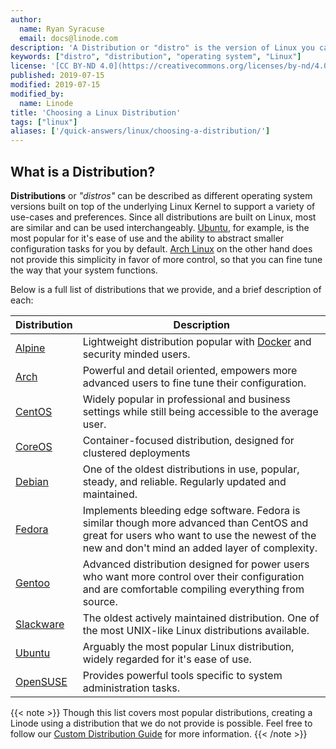 ```yaml
---
author:
  name: Ryan Syracuse
  email: docs@linode.com
description: 'A Distribution or "distro" is the version of Linux you can use'
keywords: ["distro", "distribution", "operating system", "Linux"]
license: '[CC BY-ND 4.0](https://creativecommons.org/licenses/by-nd/4.0)'
published: 2019-07-15
modified: 2019-07-15
modified_by:
  name: Linode
title: 'Choosing a Linux Distribution'
tags: ["linux"]
aliases: ['/quick-answers/linux/choosing-a-distribution/']
---
```


## What is a Distribution?

**Distributions** or *"distros"* can be described as different operating system versions built on top of the underlying Linux Kernel to support a variety of use-cases and preferences. Since all distributions are built on Linux, most are similar and can be used interchangeably. [Ubuntu](https://ubuntu.com/), for example, is the most popular for it's ease of use and the ability to abstract smaller configuration tasks for you by default. [Arch Linux](https://www.archlinux.org/) on the other hand does not provide this simplicity in favor of more control, so that you can fine tune the way that your system
functions.

Below is a full list of distributions that we provide, and a brief description of each:

| Distribution | Description |
|------|-------|
| [Alpine](https://alpinelinux.org/) | Lightweight distribution popular with [Docker](https://www.docker.com/) and security minded users. |
| [Arch](https://www.archlinux.org/) | Powerful and detail oriented, empowers more advanced users to fine tune their configuration. |
[CentOS](https://www.centos.org) | Widely popular in professional and business settings while still being accessible to the average user. |
[CoreOS](https://coreos.com/) |  Container-focused distribution, designed for clustered deployments |
[Debian](https://www.debian.org/) | One of the oldest distributions in use, popular, steady, and reliable. Regularly updated and maintained. |
[Fedora](https://getfedora.org/) | Implements bleeding edge software. Fedora is similar though more advanced than CentOS and great for users who want to use the newest of the new and don't mind an added layer of complexity.  |
[Gentoo](https://www.gentoo.org/) | Advanced distribution designed for power users who want more control over their configuration and are comfortable compiling everything from source. |
[Slackware](http://www.slackware.com/) | The oldest actively maintained distribution. One of the most UNIX-like Linux distributions available. |
[Ubuntu](https://ubuntu.com/) | Arguably the most popular Linux distribution, widely regarded for it's ease of use. |
[OpenSUSE](https://www.opensuse.org/) | Provides powerful tools specific to system administration tasks. |

{{< note >}}
Though this list covers most popular distributions, creating a Linode using a distribution that we do not provide is possible. Feel free to follow our [Custom Distribution Guide](/docs/tools-reference/custom-kernels-distros/install-a-custom-distribution-on-a-linode/) for more information.
{{< /note >}}

